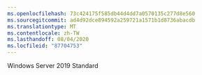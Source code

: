 ```yaml
---
ms.openlocfilehash: 73c424175f585db44d4dd7a0570135c277d8e560
ms.sourcegitcommit: ad4d92dce894592a259721a1571b1d8736abacdb
ms.translationtype: MT
ms.contentlocale: zh-TW
ms.lasthandoff: 08/04/2020
ms.locfileid: "87704753"
---
```

Windows Server 2019 Standard
